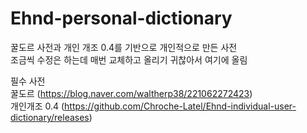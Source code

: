 # Ehnd-personal-dictionary

꿀도르 사전과 개인 개조 0.4를 기반으로 개인적으로 만든 사전  
조금씩 수정은 하는데 매번 교체하고 올리기 귀찮아서 여기에 올림  

필수 사전  
꿀도르 (https://blog.naver.com/waltherp38/221062272423)  
개인개조 0.4 (https://github.com/Chroche-Latel/Ehnd-individual-user-dictionary/releases)
